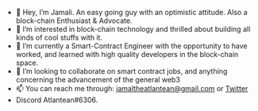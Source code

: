 - 👋 Hey, I’m Jamali. An easy going guy with an optimistic attitude. Also a block-chain Enthusiast & Advocate.
- 👀 I’m interested in block-chain technology and thrilled about building all kinds of cool stuffs with it.
- 🌱 I’m currently a Smart-Contract Engineer with the opportunity to have worked, and learned with high quality developers in the block-chain space.
- 💞️ I’m looking to collaborate on smart contract jobs, and anything concerning the advancement of the general web3
- 📫 You can reach me through: jamaltheatlantean@gmail.com or [Twitter](https://twitter.com/ThatAtlantean)
-   Discord Atlantean#6306.

<!---
jamaltheatlantean/jamaltheatlantean is a ✨ special ✨ repository because its `README.md` (this file) appears on your GitHub profile.
You can click the Preview link to take a look at your changes.
--->
